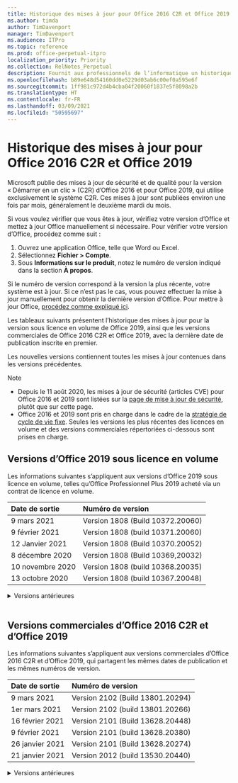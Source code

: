 ```yaml
---
title: Historique des mises à jour pour Office 2016 C2R et Office 2019
ms.author: timda
author: TimDavenport
manager: TimDavenport
ms.audience: ITPro
ms.topic: reference
ms.prod: office-perpetual-itpro
localization_priority: Priority
ms.collection: RelNotes_Perpetual
description: Fournit aux professionnels de l’informatique un historique des mises à jour pour les versions perpétuelles d’Office 2016 et 2019 qui utilisent la technologie « Démarrer en un clic » (C2R)
ms.openlocfilehash: b89e648d54160dd0e5229d03ab6c00ef0a595e6f
ms.sourcegitcommit: 1ff981c972d4b4cba04f20060f1837e5f8098a2b
ms.translationtype: HT
ms.contentlocale: fr-FR
ms.lasthandoff: 03/09/2021
ms.locfileid: "50595697"
---
```

# <a name="update-history-for-office-2016-c2r-and-office-2019"></a>Historique des mises à jour pour Office 2016 C2R et Office 2019

Microsoft publie des mises à jour de sécurité et de qualité pour la version « Démarrer en un clic » (C2R) d’Office 2016 et pour Office 2019, qui utilise exclusivement le système C2R. Ces mises à jour sont publiées environ une fois par mois, généralement le deuxième mardi du mois.

Si vous voulez vérifier que vous êtes à jour, vérifiez votre version d’Office et mettez à jour Office manuellement si nécessaire. Pour vérifier votre version d’Office, procédez comme suit :

  1.    Ouvrez une application Office, telle que Word ou Excel.
  2.    Sélectionnez **Fichier > Compte**.
  3.    Sous **Informations sur le produit**, notez le numéro de version indiqué dans la section **À propos**.

Si le numéro de version correspond à la version la plus récente, votre système est à jour. Si ce n’est pas le cas, vous pouvez effectuer la mise à jour manuellement pour obtenir la dernière version d’Office. Pour mettre à jour Office, [procédez comme expliqué ici](https://support.office.com/article/2ab296f3-7f03-43a2-8e50-46de917611c5).


Les tableaux suivants présentent l’historique des mises à jour pour la version sous licence en volume de Office 2019, ainsi que les versions commerciales de Office 2016 C2R et Office 2019, avec la dernière date de publication inscrite en premier.

Les nouvelles versions contiennent toutes les mises à jour contenues dans les versions précédentes.


 > [!NOTE]
> - Depuis le 11 août 2020, les mises à jour de sécurité (articles CVE) pour Office 2016 et 2019 sont listées sur la [page de mise à jour de sécurité](https://docs.microsoft.com/officeupdates/microsoft365-apps-security-updates), plutôt que sur cette page. 
> - Office 2016 et 2019 sont pris en charge dans le cadre de la [stratégie de cycle de vie fixe](https://docs.microsoft.com/lifecycle/policies/fixed). Seules les versions les plus récentes des licences en volume et des versions commerciales répertoriées ci-dessous sont prises en charge.


## <a name="volume-licensed-versions-of-office-2019"></a>Versions d’Office 2019 sous licence en volume
Les informations suivantes s’appliquent aux versions d’Office 2019 sous licence en volume, telles qu’Office Professionnel Plus 2019 acheté via un contrat de licence en volume.

[//]: # (NE PAS SUPPRIMER LE DÉBUT DU TABLEAU VL)


|**Date de sortie**|**Numéro de version**|
|:-----|:-----|
|9 mars 2021|Version 1808 (Build 10372.20060)|
|9 février 2021|Version 1808 (build 10371.20060)|
|12 Janvier 2021|Version 1808 (Build 10370.20052)|
|8 décembre 2020|Version 1808 (Build 10369,20032)|
|10 novembre 2020|Version 1808 (build 10368.20035)|
|13 octobre 2020|Version 1808 (build 10367.20048)|


[//]: # (NE PAS SUPPRIMER LA FIN DU TABLEAU VL)

<details>
<summary>Versions antérieures</summary>
 

[//]: # (NE PAS SUPPRIMER LE DÉBUT DE L’ANCIEN TABLEAU VL)


|**Date de sortie**|**Numéro de version**|
|:-----|:-----|
|8 septembre 2020|Version 1808 (Build 10366.20016)|
|11 août 2020|Version 1808 (Build 10364.20059)|
|14 juillet 2020   |Version 1808 (Build 10363.20015)  |
|09 juin 2020   |Version 1808 (Build 10361.20002)  |
|12 mai 2020   |Version 1808 (build 10359.20023)  |
|14 avril 2020   |Version 1808 (build 10358.20061)  |
|10 mars 2020   |Version 1808 (Build 10357.20081)  |
|11 février 2020   |Version 1808 (build 10356.20006)  |


[//]: # (NE PAS SUPPRIMER LA FIN DE L’ANCIEN TABLEAU VL)

</details>


<br/>

## <a name="retail-versions-of-office-2016-c2r-and-office-2019"></a>Versions commerciales d’Office 2016 C2R et d’Office 2019
Les informations suivantes s’appliquent aux versions commerciales d’Office 2016 C2R et d’Office 2019, qui partagent les mêmes dates de publication et les mêmes numéros de version.

[//]: # (NE PAS SUPPRIMER LE DÉBUT DU TABLEAU DE VENTE AU DÉTAIL)


|**Date de sortie**|**Numéro de version**|
|:-----|:-----|
|9 mars 2021|Version 2102 (Build 13801.20294)|
|1er mars 2021|Version 2102 (build 13801.20266)|
|16 février 2021|Version 2101 (Build 13628.20448)|
|9 février 2021|Version 2101 (build 13628.20380)|
|26 janvier 2021|Version 2101 (Build 13628.20274)|
|21 janvier 2021|Version 2012 (build 13530.20440)|


[//]: # (NE PAS SUPPRIMER LA FIN DU TABLEAU DE VENTE AU DÉTAIL)

<details>
<summary>Versions antérieures</summary>
 

[//]: # (NE PAS SUPPRIMER LE DÉBUT DE L’ANCIEN TABLEAU DE VENTE AU DÉTAIL)


|**Date de sortie**|**Numéro de version**|
|:-----|:-----|
|12 Janvier 2021|Version 2012 (Build 13530.20376)|
|5 janvier 2021|Version 2012 (build 13530.20316)|
|21 décembre 2020|Version 2011 (build 13426.20404)|
|8 décembre 2020|Version 2011 (Build 13426,20332)|
|2 décembre 2020|Version 2011 (build 13426.20308)|
|30 novembre 2020|Version 2011 (build 13426.20294)|
|23 novembre 2020|Version 2011 (build 13426.20274)|
|17 novembre 2020|Version 2010 (build 13328.20408)|
|10 novembre 2020|Version 2010 (build 13328.20356)|
|27 octobre 2020|Version 2010 (build 13328.20292)|
|21 octobre 2020|Version 2009 (Build 13231.20418)|
|13 octobre 2020|Version 2009 (build 13231.20390)|
|8 octobre 2020|Version 2009 (Build 13231.20368)|
|28 septembre 2020|Version 2009 (Build 13231.20262)|
|22 septembre 2020|Version 2008 (Build 13127.20508)|
|9 septembre 2020|Version 2008 (build 13127.20408)|
|31 août 2020|Version 2008 (build 13127.20296)|
|25 août 2020|Version 2007 (Build 13029.20460)|
|11 août 2020|Version 2007 (Build 13029.20344)|
|30 juillet 2020|Version 2007 (build 13029.20308)  |
|28 juillet 2020|Version 2006 (Build 13001.20498)  |
|14 juillet 2020|Version 2006 (Build 13001.20384)  |
|30 juin 2020|Version 2006 (Build 13001.20266)  |
|24 juin 2020|Version 2005 (Build 12827.20470)  |
|09 juin 2020|Version 2005 (Build 12827.20336)  |
|02 juin 2020|Version 2005 (Build 12827.20268)  |
|21 Mai 2020|Version 2004 (Build 12730.20352)  |
|12 mai 2020|Version 2004 (build 12730.20270)  |
|4 mai 2020|Version 2004 (Build 12730.20250)  |
|29 avril 2020|Version 2004 (Build 12730.20236)  |
|15 avril 2020|Version 2003 (build 12624.20466)  |
|14 avril 2020|Version 2003 (build 12624.20442)  |
|31 mars 2020|Version 2003 (build 12624.20382)  |
|25 mars 2020|Version 2003 (Build 12624.20320)  |
|10 mars 2020|Version 2002 (Build 12527.20278)  |
|1er mars 2020   |Version 2002 (Build 12527.20242)  |


[//]: # (NE PAS SUPPRIMER LA FIN DE L’ANCIEN TABLEAU DE VENTE AU DÉTAIL)


</details>






